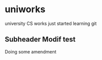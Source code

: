 # uniworks
university CS works
just started learning git 
## Subheader Modif test
Doing some amendment 
